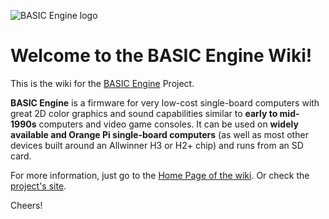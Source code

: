 ![BASIC Engine logo](https://raw.githubusercontent.com/wiki/uli/basicengine-wiki/images/be_logo_small.png)
# Welcome to the BASIC Engine Wiki!
This is the wiki for the [BASIC Engine](https://basicengine.org) Project.

**BASIC Engine** is a firmware for very low-cost single-board computers with great 2D color graphics and sound capabilities similar to **early to mid-1990s** computers and video game consoles. It can be used on **widely available and Orange Pi single-board computers** (as well as most other devices built around an Allwinner H3 or H2+ chip) and runs from an SD card.

For more information, just go to the [Home Page of the wiki](https://github.com/uli/basicengine-wiki/wiki).
Or check the [project's site](https://basicengine.org).

Cheers!
